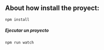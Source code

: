 ## About how install the proyect:

```
npm install
```

##### Ejecutar un proyecto

```
npm run watch
```
